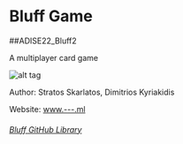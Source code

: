 # Bluff Game
##ADISE22_Bluff2

A multiplayer card game

![alt tag](/iee-ihu-gr-course1941/ADISE22_Bluff2/blob/main/images/Bluff.jpg)

Author: Stratos Skarlatos, Dimitrios Kyriakidis

Website: [www.---.ml](http://www.---.ml)


###### [Bluff GitHub Library](https://github.com/iee-ihu-gr-course1941/ADISE22_Bluff2)
